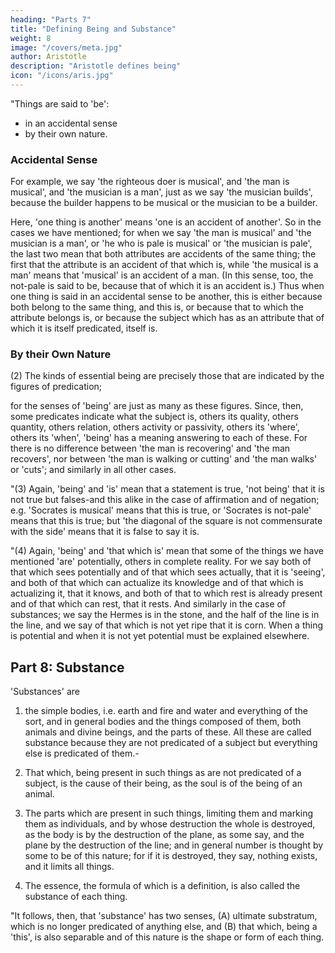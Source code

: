 ```yaml
---
heading: "Parts 7"
title: "Defining Being and Substance"
weight: 8
image: "/covers/meta.jpg"
author: Aristotle
description: "Aristotle defines being"
icon: "/icons/aris.jpg"
---
```


"Things are said to 'be':

- in an accidental sense
- by their own nature.


### Accidental Sense

For example, we say 'the righteous doer is musical', and 'the man is musical', and 'the musician is a man', just as we say 'the musician builds', because the builder happens to be musical or the musician to be a builder. 

Here, 'one thing is another' means 'one is an accident of another'. So in the cases we have mentioned; for when we say 'the man is musical' and 'the musician is a man', or 'he who is pale is musical' or 'the musician is pale', the last two mean that both attributes are accidents of the same thing; the first that the attribute is an accident of that which is, while 'the musical is a man' means that 'musical' is an accident of a man. (In this sense, too, the not-pale is said to be, because that of which it is an accident is.) Thus when one thing is said in an accidental sense to be another, this is either because both belong to the same thing, and this is, or because that to which the attribute belongs is, or because the subject which has as an attribute that of which it is itself predicated, itself is.

### By their Own Nature

(2) The kinds of essential being are precisely those that are indicated by the figures of predication; 

for the senses of 'being' are just as many as these figures. Since, then, some predicates indicate what the subject is, others its quality, others quantity, others relation, others activity or passivity, others its 'where', others its 'when', 'being' has a meaning answering to each of these. For there is no difference between 'the man is recovering' and 'the man recovers', nor between 'the man is walking or cutting' and 'the man walks' or 'cuts'; and similarly in all other cases.


"(3) Again, 'being' and 'is' mean that a statement is true, 'not being' that it is not true but falses-and this alike in the case of affirmation and of negation; e.g. 'Socrates is musical' means that this is true, or 'Socrates is not-pale' means that this is true; but 'the diagonal of the square is not commensurate with the side' means that it is false to say it is.

"(4) Again, 'being' and 'that which is' mean that some of the things we have mentioned 'are' potentially, others in complete reality. For we say both of that which sees potentially and of that which sees actually, that it is 'seeing', and both of that which can actualize its knowledge and of that which is actualizing it, that it knows, and both of that to which rest is already present and of that which can rest, that it rests. And similarly in the case of substances; we say the Hermes is in the stone, and the half of the line is in the line, and we say of that which is not yet ripe that it is corn. When a thing is potential and when it is not yet potential must be explained elsewhere.



## Part 8: Substance

'Substances' are

1. the simple bodies, i.e. earth and fire and water and everything of the sort, and in general bodies and the things composed of them, both animals and divine beings, and the parts of these. All these are called substance because they are not predicated of a subject but everything else is predicated of them.-

2. That which, being present in such things as are not predicated of a subject, is the cause of their being, as the soul is of the being of an animal.

3. The parts which are present in such things, limiting them and marking them as individuals, and by whose destruction the whole is destroyed, as the body is by the destruction of the plane, as some say, and the plane by the destruction of the line; and in general number is thought by some to be of this nature; for if it is destroyed, they say, nothing exists, and it limits all things.

4. The essence, the formula of which is a definition, is also called the substance of each thing.

"It follows, then, that 'substance' has two senses, (A) ultimate substratum, which is no longer predicated of anything else, and (B) that which, being a 'this', is also separable and of this nature is the shape or form of each thing.
